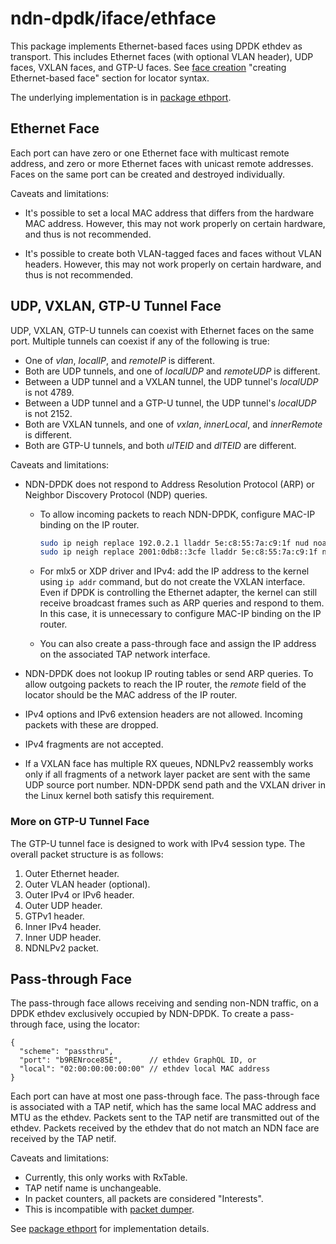 # ndn-dpdk/iface/ethface

This package implements Ethernet-based faces using DPDK ethdev as transport.
This includes Ethernet faces (with optional VLAN header), UDP faces, VXLAN faces, and GTP-U faces.
See [face creation](../../docs/face.md) "creating Ethernet-based face" section for locator syntax.

The underlying implementation is in [package ethport](../ethport).

## Ethernet Face

Each port can have zero or one Ethernet face with multicast remote address, and zero or more Ethernet faces with unicast remote addresses.
Faces on the same port can be created and destroyed individually.

Caveats and limitations:

* It's possible to set a local MAC address that differs from the hardware MAC address.
  However, this may not work properly on certain hardware, and thus is not recommended.

* It's possible to create both VLAN-tagged faces and faces without VLAN headers.
  However, this may not work properly on certain hardware, and thus is not recommended.

## UDP, VXLAN, GTP-U Tunnel Face

UDP, VXLAN, GTP-U tunnels can coexist with Ethernet faces on the same port.
Multiple tunnels can coexist if any of the following is true:

* One of *vlan*, *localIP*, and *remoteIP* is different.
* Both are UDP tunnels, and one of *localUDP* and *remoteUDP* is different.
* Between a UDP tunnel and a VXLAN tunnel, the UDP tunnel's *localUDP* is not 4789.
* Between a UDP tunnel and a GTP-U tunnel, the UDP tunnel's *localUDP* is not 2152.
* Both are VXLAN tunnels, and one of *vxlan*, *innerLocal*, and *innerRemote* is different.
* Both are GTP-U tunnels, and both *ulTEID* and *dlTEID* are different.

Caveats and limitations:

* NDN-DPDK does not respond to Address Resolution Protocol (ARP) or Neighbor Discovery Protocol (NDP) queries.

  * To allow incoming packets to reach NDN-DPDK, configure MAC-IP binding on the IP router.

    ```bash
    sudo ip neigh replace 192.0.2.1 lladdr 5e:c8:55:7a:c9:1f nud noarp dev eth1
    sudo ip neigh replace 2001:0db8::3cfe lladdr 5e:c8:55:7a:c9:1f nud noarp dev eth1
    ```

  * For mlx5 or XDP driver and IPv4: add the IP address to the kernel using `ip addr` command, but do not create the VXLAN interface.
    Even if DPDK is controlling the Ethernet adapter, the kernel can still receive broadcast frames such as ARP queries and respond to them.
    In this case, it is unnecessary to configure MAC-IP binding on the IP router.

  * You can also create a pass-through face and assign the IP address on the associated TAP network interface.

* NDN-DPDK does not lookup IP routing tables or send ARP queries.
  To allow outgoing packets to reach the IP router, the *remote* field of the locator should be the MAC address of the IP router.

* IPv4 options and IPv6 extension headers are not allowed.
  Incoming packets with these are dropped.

* IPv4 fragments are not accepted.

* If a VXLAN face has multiple RX queues, NDNLPv2 reassembly works only if all fragments of a network layer packet are sent with the same UDP source port number.
  NDN-DPDK send path and the VXLAN driver in the Linux kernel both satisfy this requirement.

### More on GTP-U Tunnel Face

The GTP-U tunnel face is designed to work with IPv4 session type.
The overall packet structure is as follows:

1. Outer Ethernet header.
2. Outer VLAN header (optional).
3. Outer IPv4 or IPv6 header.
4. Outer UDP header.
5. GTPv1 header.
6. Inner IPv4 header.
7. Inner UDP header.
8. NDNLPv2 packet.

## Pass-through Face

The pass-through face allows receiving and sending non-NDN traffic, on a DPDK ethdev exclusively occupied by NDN-DPDK.
To create a pass-through face, using the locator:

```jsonc
{
  "scheme": "passthru",
  "port": "b9RENroce85E",      // ethdev GraphQL ID, or
  "local": "02:00:00:00:00:00" // ethdev local MAC address
}
```

Each port can have at most one pass-through face.
The pass-through face is associated with a TAP netif, which has the same local MAC address and MTU as the ethdev.
Packets sent to the TAP netif are transmitted out of the ethdev.
Packets received by the ethdev that do not match an NDN face are received by the TAP netif.

Caveats and limitations:

* Currently, this only works with RxTable.
* TAP netif name is unchangeable.
* In packet counters, all packets are considered "Interests".
* This is incompatible with [packet dumper](../../app/pdump).

See [package ethport](../ethport/README.md) for implementation details.
